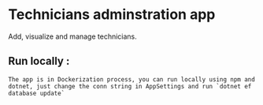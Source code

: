 # Technicians adminstration app
Add, visualize and manage technicians.

## Run locally :
    The app is in Dockerization process, you can run locally using npm and dotnet, just change the conn string in AppSettings and run `dotnet ef database update`
    
